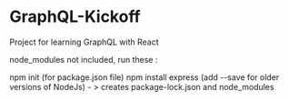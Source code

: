 # GraphQL-Kickoff
Project for learning GraphQL with React

node_modules not included, run these :

npm init (for package.json file)
npm install express (add --save for older versions of NodeJs) - > creates package-lock.json and node_modules
